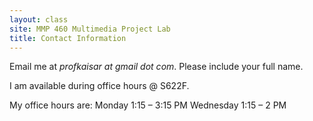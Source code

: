 ```yaml
---
layout: class
site: MMP 460 Multimedia Project Lab
title: Contact Information
---
```


Email me at *profkaisar at gmail dot com*. Please include your full name.

I am available during office hours @ S622F.

My office hours are:
Monday 1:15 – 3:15 PM
Wednesday 1:15 – 2 PM
